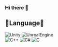 ### Hi there 👋

<!--
**Meang27/Meang27** is a ✨ _special_ ✨ repository because its `README.md` (this file) appears on your GitHub profile.

Here are some ideas to get you started:

- 🔭 I’m currently working on ...
- 🌱 I’m currently learning ...
- 👯 I’m looking to collaborate on ...
- 🤔 I’m looking for help with ...
- 💬 Ask me about ...
- 📫 How to reach me: ...
- 😄 Pronouns: ...
- ⚡ Fun fact: ...
-->


## :rose:Language:rose:
![Unity](https://img.shields.io/badge/Unity-000000?style=flat-square&logo=Unity&logoColor=white)
![UnrealEngine](https://img.shields.io/badge/UnrealEngine-0E1128?style=flat-square&logo=UnrealEngine&logoColor=white)     
![C++](https://img.shields.io/badge/C++-00599C?style=flat-square&logo=C++&logoColor=white)
![C#](https://img.shields.io/badge/CSharp-239128?style=flat-square&logo=CSharp&logoColor=white)
![C](https://img.shields.io/badge/C-A8B9CC?style=flat-square&logo=C&logoColor=white)
